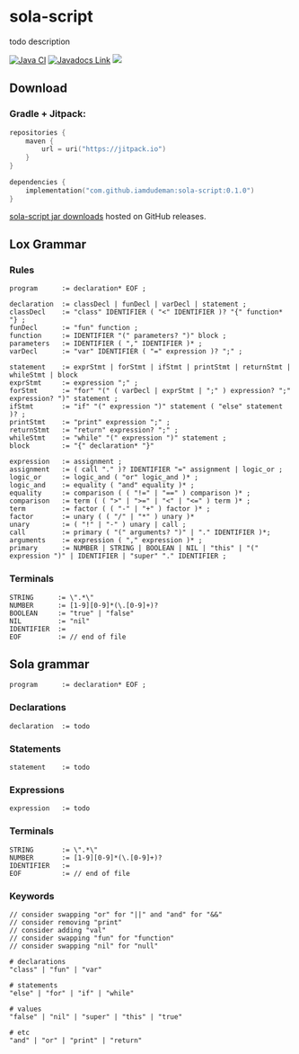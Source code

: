 # sola-script

todo description

[![Java CI](https://github.com/iamdudeman/sola-script/actions/workflows/ci_build.yml/badge.svg)](https://github.com/iamdudeman/sola-script/actions/workflows/ci_build.yml)
[![Javadocs Link](https://img.shields.io/badge/Javadocs-blue.svg)](https://iamdudeman.github.io/sola-script/)
[![](https://jitpack.io/v/iamdudeman/sola-script.svg)](https://jitpack.io/#iamdudeman/sola-script)

## Download

### Gradle + Jitpack:

```kotlin
repositories {
    maven {
        url = uri("https://jitpack.io")
    }
}

dependencies {
    implementation("com.github.iamdudeman:sola-script:0.1.0")
}
```

[sola-script jar downloads](https://github.com/iamdudeman/sola-script/releases) hosted on GitHub releases.


## Lox Grammar

### Rules

```
program      := declaration* EOF ;

declaration  := classDecl | funDecl | varDecl | statement ;
classDecl    := "class" IDENTIFIER ( "<" IDENTIFIER )? "{" function* "} ;
funDecl      := "fun" function ;
function     := IDENTIFIER "(" parameters? ")" block ;
parameters   := IDENTIFIER ( "," IDENTIFIER )* ;
varDecl      := "var" IDENTIFIER ( "=" expression )? ";" ;

statement    := exprStmt | forStmt | ifStmt | printStmt | returnStmt | whileStmt | block
exprStmt     := expression ";" ;
forStmt      := "for" "(" ( varDecl | exprStmt | ";" ) expression? ";" expression? ")" statement ;
ifStmt       := "if" "(" expression ")" statement ( "else" statement )? ;
printStmt    := "print" expression ";" ;
returnStmt   := "return" expression? ";" ;
whileStmt    := "while" "(" expression ")" statement ;
block        := "{" declaration* "}"

expression   := assignment ;
assignment   := ( call "." )? IDENTIFIER "=" assignment | logic_or ;
logic_or     := logic_and ( "or" logic_and )* ;
logic_and    := equality ( "and" equality )* ;
equality     := comparison ( ( "!=" | "==" ) comparison )* ;
comparison   := term ( ( ">" | ">=" | "<" | "<=" ) term )* ;
term         := factor ( ( "-" | "+" ) factor )* ;
factor       := unary ( ( "/" | "*" ) unary )*
unary        := ( "!" | "-" ) unary | call ;
call         := primary ( "(" arguments? ")" | "." IDENTIFIER )*;
arguments    := expression ( "," expression )* ;
primary      := NUMBER | STRING | BOOLEAN | NIL | "this" | "(" expression ")" | IDENTIFIER | "super" "." IDENTIFIER ;
```

### Terminals

```
STRING      := \".*\"
NUMBER      := [1-9][0-9]*(\.[0-9]+)?
BOOLEAN     := "true" | "false"
NIL         := "nil"
IDENTIFIER  :=
EOF         := // end of file
```


## Sola grammar

```
program      := declaration* EOF ;
```

### Declarations

```
declaration  := todo
```

### Statements

```
statement    := todo
```

### Expressions

```
expression   := todo
```

### Terminals

```
STRING       := \".*\"
NUMBER       := [1-9][0-9]*(\.[0-9]+)?
IDENTIFIER   :=
EOF          := // end of file
```

### Keywords

```
// consider swapping "or" for "||" and "and" for "&&"
// consider removing "print"
// consider adding "val"
// consider swapping "fun" for "function"
// consider swapping "nil" for "null"

# declarations
"class" | "fun" | "var"

# statements
"else" | "for" | "if" | "while"

# values
"false" | "nil" | "super" | "this" | "true"

# etc
"and" | "or" | "print" | "return"
```
